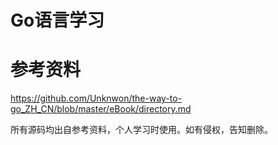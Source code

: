 # Go语言学习

# 参考资料

https://github.com/Unknwon/the-way-to-go_ZH_CN/blob/master/eBook/directory.md

所有源码均出自参考资料，个人学习时使用。如有侵权，告知删除。
